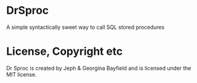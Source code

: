 # DrSproc
A simple syntactically sweet way to call SQL stored procedures

# License, Copyright etc
Dr Sproc is created by Jeph & Georgina Bayfield and is licensed under the MIT license.
